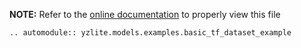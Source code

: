 __NOTE:__ Refer to the [online documentation](https://github.com/ReRAM-Labs/yzlite) to properly view this file

```{eval-rst}
.. automodule:: yzlite.models.examples.basic_tf_dataset_example
```
